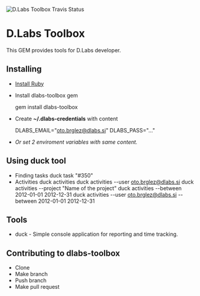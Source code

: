 ![D.Labs Toolbox Travis Status](https://secure.travis-ci.org/otobrglez/dlabs-toolbox.png?branch=master)

# D.Labs Toolbox

This GEM provides tools for D.Labs developer.

## Installing

* [Install Ruby](http://www.ruby-lang.org/en/downloads/)
* Install dlabs-toolbox gem
    
    gem install dlabs-toolbox

* Create **~/.dlabs-credentials** with content
    
    DLABS_EMAIL="oto.brglez@dlabs.si"
    DLABS_PASS="..."
    
* *Or set 2 enviroment variables with same content.*

## Using **duck** tool

* Finding tasks
    duck task "#350"
* Activities
		duck activities
    duck activities --user oto.brglez@dlabs.si
    duck activities --project "Name of the project"
    duck activities --between 2012-01-01 2012-12-31 
		duck activities --user oto.brglez@dlabs.si --between 2012-01-01 2012-12-31

## Tools

* duck - Simple console application for reporting and time tracking.

## Contributing to dlabs-toolbox
 
* Clone
* Make branch
* Push branch
* Make pull request

